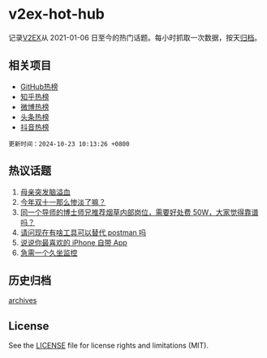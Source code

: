 # v2ex-hot-hub

 记录[V2EX](https://www.v2ex.com/)从 2021-01-06 日至今的热门话题。每小时抓取一次数据，按天[归档](archives)。
 
 ## 相关项目

- [GitHub热榜](https://github.com/lonnyzhang423/github-hot-hub)
- [知乎热榜](https://github.com/lonnyzhang423/zhihu-hot-hub)
- [微博热榜](https://github.com/lonnyzhang423/weibo-hot-hub)
- [头条热榜](https://github.com/lonnyzhang423/toutiao-hot-hub)
- [抖音热榜](https://github.com/lonnyzhang423/douyin-hot-hub)


 `更新时间：2024-10-23 10:13:26 +0800`

## 热议话题

1. [母亲突发脑溢血](https://www.v2ex.com/t/1082543)
1. [今年双十一那么惨淡了嘛？](https://www.v2ex.com/t/1082464)
1. [同一个导师的博士师兄推荐烟草内部岗位，需要好处费 50W，大家觉得靠谱吗？](https://www.v2ex.com/t/1082552)
1. [请问现在有啥工具可以替代 postman 吗](https://www.v2ex.com/t/1082604)
1. [说说你最喜欢的 iPhone 自带 App](https://www.v2ex.com/t/1082547)
1. [急需一个久坐监控](https://www.v2ex.com/t/1082707)

## 历史归档

[archives](archives)

## License

See the [LICENSE](LICENSE) file for license rights and limitations (MIT).

